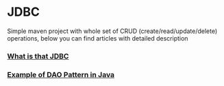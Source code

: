 # JDBC  
Simple maven project with whole set of CRUD (create/read/update/delete) operations,
below you can find articles with  detailed description
### [What is that JDBC](https://myskillsup.com/java/jdbc-java-database-connectivity.html)
### [Example of DAO Pattern in Java](https://myskillsup.com/java/implement-dao-pattern-in-java.html)